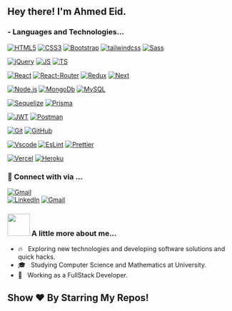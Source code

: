 <h2> Hey there! I'm Ahmed Eid.</h2>

### - Languages and Technologies...
[![HTML5](https://img.shields.io/badge/-HTML5-E34F26?style=flat-square&logo=html5&logoColor=white&link=https://github.com/ahmedeid-dev/)](https://github.com/ahmedeid-dev/)
[![CSS3](https://img.shields.io/badge/-CSS3-1572B6?style=flat-square&logo=css3&link=https://github.com/ahmedeid-dev/)](https://github.com/ahmedeid-dev/)
[![Bootstrap](https://img.shields.io/badge/-Bootstrap-563D7C?style=flat-square&logo=bootstrap&link=https://github.com/ahmedeid-dev/)](https://github.com/ahmedeid-dev/)
[![tailwindcss](https://img.shields.io/badge/tailwindcss-0F172A?&logo=tailwindcss&link=https://github.com/ahmedeid-dev/)](https://github.com/ahmedeid-dev/)
[![Sass](https://img.shields.io/badge/Sass-CC6699?style=flat-square&logo=Sass&logoColor=white&link=https://github.com/ahmedeid-dev/)](https://github.com/ahmedeid-dev/)

[![jQuery](https://img.shields.io/badge/jQuery-0769AD?style=for-the-badge&logo=jquery&logoColor=white&link=https://github.com/ahmedeid-dev/)](https://github.com/ahmedeid-dev/)
[![JS](https://img.shields.io/badge/-JavaScript-black?style=flat-square&logo=javascript&link=https://github.com/ahmedeid-dev/)](https://github.com/ahmedeid-dev/)
[![TS](https://shields.io/badge/TypeScript-3178C6?logo=TypeScript&logoColor=FFF&style=flat-square&link=https://github.com/ahmedeid-dev/)](https://github.com/ahmedeid-dev/)


[![React](https://shields.io/badge/react-black?logo=react&style=for-the-badge&logo=react&link=https://github.com/ahmedeid-dev/)](https://github.com/ahmedeid-dev/)
[![React-Router](https://img.shields.io/badge/React_Router-CA4245?style=for-the-badge&logo=react-router&logoColor=white&link=https://github.com/ahmedeid-dev/)](https://github.com/ahmedeid-dev/)
[![Redux](	https://img.shields.io/badge/Redux-593D88?style=for-the-badge&logo=redux&logoColor=white&link=https://github.com/LuizCarlosAbbott/)](https://github.com/ahmedeid-dev/)
[![Next](https://img.shields.io/badge/next.js-000000?style=for-the-badge&logo=nextdotjs&logoColor=white&link=https://github.com/ahmedeid-dev/)](https://github.com/ahmedeid-dev/)

[![Node.js](https://img.shields.io/badge/Node.js-43853D?style=for-the-badge&logo=node.js&logoColor=white&link=https://github.com/ahmedeid-dev/)](https://github.com/ahmedeid-dev/)
[![MongoDb](https://img.shields.io/badge/MongoDB-4EA94B?style=for-the-badge&logo=mongodb&logoColor=white&link=https://github.com/ahmedeid-dev/)](https://github.com/ahmedeid-dev/)
[![MySQL](https://img.shields.io/badge/MySQL-00000F?style=for-the-badge&logo=mysql&logoColor=white&link=https://github.com/ahmedeid-dev/)](https://github.com/ahmedeid-dev/)

[![Sequelize](https://img.shields.io/badge/sequelize-323330?style=for-the-badge&logo=sequelize&logoColor=blue&link=https://github.com/ahmedeid-dev/)](https://github.com/ahmedeid-dev/)
[![Prisma](https://img.shields.io/badge/Prisma-3982CE?style=for-the-badge&logo=Prisma&logoColor=white&link=https://github.com/ahmedeid-dev/)](https://github.com/ahmedeid-dev/)

[![JWT](https://img.shields.io/badge/json%20web%20tokens-323330?style=for-the-badge&logo=json-web-tokens&logoColor=pink&link=https://github.com/ahmedeid-dev/)](https://github.com/LuizCarlosAbbott/)
[![Postman](https://img.shields.io/static/v1?style=for-the-badge&message=Postman&color=FF6C37&logo=Postman&logoColor=FFFFFF&label=&link=https://github.com/ahmedeid-dev/)](https://github.com/ahmedeid-dev/)

[![Git](https://img.shields.io/badge/-Git-black?style=flat-square&logo=git&link=https://github.com/ahmedeid-dev/)](https://github.com/ahmedeid-dev/)
[![GitHub](https://img.shields.io/badge/-GitHub-181717?style=flat-square&logo=github&link=https://github.com/ahmedeid-dev/)](https://github.com/LuizCarlosAbbott/)

[![Vscode](https://img.shields.io/badge/Visual_Studio_Code-0078D4?style=for-the-badge&logo=visual%20studio%20code&logoColor=white&link=https://github.com/ahmedeid-dev/)](https://github.com/LuizCarlosAbbott/)
[![EsLint](https://img.shields.io/badge/eslint-3A33D1?style=for-the-badge&logo=eslint&logoColor=white&link=https://github.com/ahmedeid-dev/)](https://github.com/LuizCarlosAbbott/)
[![Prettier](https://img.shields.io/badge/prettier-1A2C34?style=for-the-badge&logo=prettier&logoColor=F7BA3E&link=https://github.com/ahmedeid-dev/)](https://github.com/LuizCarlosAbbott/)


[![Vercel](https://img.shields.io/badge/Vercel-000000?style=for-the-badge&logo=vercel&logoColor=white&link=https://github.com/LuizCarlosAbbott/)](https://github.com/ahmedeid-dev/)
[![Heroku](https://img.shields.io/badge/Heroku-430098?style=for-the-badge&logo=heroku&logoColor=white&link=https://github.com/LuizCarlosAbbott/)](https://github.com/ahmedeid-dev/)

<h3> 💬 Connect with via ... </h3>
<p align="left">
<a href="mailto: ahmedeid.dev@outlook.com" target="_blank"><img src="https://img.shields.io/badge/Microsoft_Outlook-0078D4?style=for-the-badge&logo=microsoft-outlook&logoColor=white" alt="Gmail"></a>  
  <br/>
<a href="https://www.linkedin.com/in/ahmedeid-dev" target="_blank"><img src="https://img.shields.io/badge/LinkedIn-%230077B5.svg?&style=flat-square&logo=linkedin&logoColor=white" alt="LinkedIn"></a>
<a href="https://wa.me/+201064766798" target="_blank"><img src="https://img.shields.io/badge/WhatsApp-25D366?logo=whatsapp&logoColor=fff&style=flat" alt="Gmail"></a>  
</p>


### <img src="https://media.giphy.com/media/VgCDAzcKvsR6OM0uWg/giphy.gif" width="50"> A little more about me...  

- 🔥 &nbsp; Exploring new technologies and developing software solutions and quick hacks.
- 🎓 &nbsp; Studying Computer Science and Mathematics at University.
- 💼 &nbsp; Working as a FullStack Developer.


## Show ❤️ By Starring My Repos!
